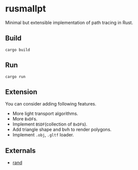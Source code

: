 # rusmallpt

Minimal but extensible implementation of path tracing in Rust.

## Build

```
cargo build
```

## Run

```
cargo run
```

## Extension

You can consider adding following features.

* More light transport algorithms.
* More `BxDF`s.
* Implement `BSDF`(collection of `BxDF`s).
* Add triangle shape and bvh to render polygons.
* Implement `.obj`, `.gltf` loader.

## Externals

* [rand](https://docs.rs/rand/latest/rand/)